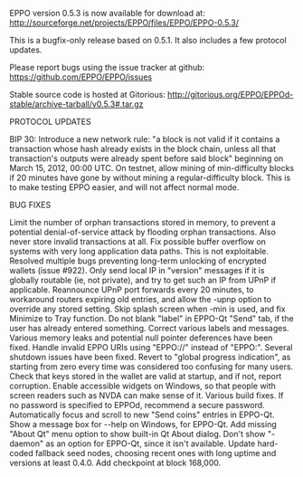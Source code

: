 EPPO version 0.5.3 is now available for download at:
http://sourceforge.net/projects/EPPO/files/EPPO/EPPO-0.5.3/

This is a bugfix-only release based on 0.5.1.
It also includes a few protocol updates.

Please report bugs using the issue tracker at github:
https://github.com/EPPO/EPPO/issues

Stable source code is hosted at Gitorious:
http://gitorious.org/EPPO/EPPOd-stable/archive-tarball/v0.5.3#.tar.gz

PROTOCOL UPDATES

BIP 30: Introduce a new network rule: "a block is not valid if it contains a transaction whose hash already exists in the block chain, unless all that transaction's outputs were already spent before said block" beginning on March 15, 2012, 00:00 UTC.
On testnet, allow mining of min-difficulty blocks if 20 minutes have gone by without mining a regular-difficulty block. This is to make testing EPPO easier, and will not affect normal mode.

BUG FIXES

Limit the number of orphan transactions stored in memory, to prevent a potential denial-of-service attack by flooding orphan transactions. Also never store invalid transactions at all.
Fix possible buffer overflow on systems with very long application data paths. This is not exploitable.
Resolved multiple bugs preventing long-term unlocking of encrypted wallets
(issue #922).
Only send local IP in "version" messages if it is globally routable (ie, not private), and try to get such an IP from UPnP if applicable.
Reannounce UPnP port forwards every 20 minutes, to workaround routers expiring old entries, and allow the -upnp option to override any stored setting.
Skip splash screen when -min is used, and fix Minimize to Tray function.
Do not blank "label" in EPPO-Qt "Send" tab, if the user has already entered something.
Correct various labels and messages.
Various memory leaks and potential null pointer deferences have been fixed.
Handle invalid EPPO URIs using "EPPO://" instead of "EPPO:".
Several shutdown issues have been fixed.
Revert to "global progress indication", as starting from zero every time was considered too confusing for many users.
Check that keys stored in the wallet are valid at startup, and if not, report corruption.
Enable accessible widgets on Windows, so that people with screen readers such as NVDA can make sense of it.
Various build fixes.
If no password is specified to EPPOd, recommend a secure password.
Automatically focus and scroll to new "Send coins" entries in EPPO-Qt.
Show a message box for --help on Windows, for EPPO-Qt.
Add missing "About Qt" menu option to show built-in Qt About dialog.
Don't show "-daemon" as an option for EPPO-Qt, since it isn't available.
Update hard-coded fallback seed nodes, choosing recent ones with long uptime and versions at least 0.4.0.
Add checkpoint at block 168,000.
